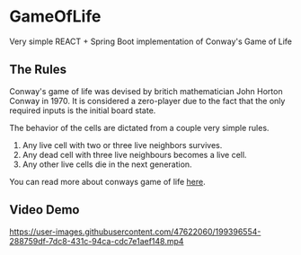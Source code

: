 # GameOfLife
Very simple REACT + Spring Boot implementation of Conway's Game of Life

## The Rules
Conway's game of life was devised by britich mathematician John Horton Conway in 1970. It is considered a zero-player due to the fact that the only required inputs is the initial board state.

The behavior of the cells are dictated from a couple very simple rules. 

1. Any live cell with two or three live neighbors survives.
2. Any dead cell with three live neighbours becomes a live cell.
3. Any other live cells die in the next generation. 

You can read more about conways game of life [here](https://en.wikipedia.org/wiki/Conway%27s_Game_of_Life).


## Video Demo
https://user-images.githubusercontent.com/47622060/199396554-288759df-7dc8-431c-94ca-cdc7e1aef148.mp4



